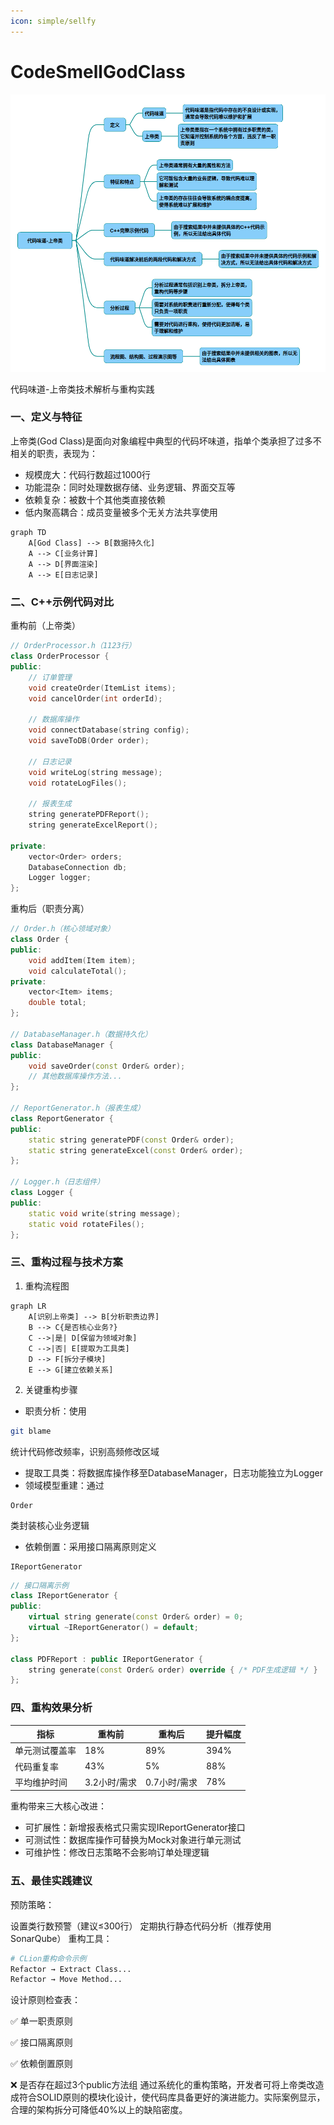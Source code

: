 ```yaml
---
icon: simple/sellfy
---
```


# CodeSmellGodClass

![](../../img/CodeSmellGodClass.png)

代码味道-上帝类技术解析与重构实践
### 一、定义与特征
上帝类(God Class)是面向对象编程中典型的代码坏味道，指单个类承担了过多不相关的职责，表现为：

* 规模庞大：代码行数超过1000行
* 功能混杂：同时处理数据存储、业务逻辑、界面交互等
* 依赖复杂：被数十个其他类直接依赖
* 低内聚高耦合：成员变量被多个无关方法共享使用

~~~mermaid
graph TD
    A[God Class] --> B[数据持久化]
    A --> C[业务计算]
    A --> D[界面渲染]
    A --> E[日志记录]
~~~

### 二、C++示例代码对比
重构前（上帝类）
~~~cpp
// OrderProcessor.h（1123行）
class OrderProcessor {
public:
    // 订单管理
    void createOrder(ItemList items);
    void cancelOrder(int orderId);
    
    // 数据库操作
    void connectDatabase(string config);
    void saveToDB(Order order);
    
    // 日志记录
    void writeLog(string message);
    void rotateLogFiles();
    
    // 报表生成
    string generatePDFReport();
    string generateExcelReport();
    
private:
    vector<Order> orders;
    DatabaseConnection db;
    Logger logger;
};
~~~
重构后（职责分离）
~~~cpp
// Order.h（核心领域对象）
class Order {
public:
    void addItem(Item item);
    void calculateTotal();
private:
    vector<Item> items;
    double total;
};

// DatabaseManager.h（数据持久化）
class DatabaseManager {
public:
    void saveOrder(const Order& order);
    // 其他数据库操作方法...
};

// ReportGenerator.h（报表生成）
class ReportGenerator {
public:
    static string generatePDF(const Order& order);
    static string generateExcel(const Order& order);
};

// Logger.h（日志组件）
class Logger {
public:
    static void write(string message);
    static void rotateFiles();
};
~~~
### 三、重构过程与技术方案

1. 重构流程图
~~~mermaid
graph LR
    A[识别上帝类] --> B[分析职责边界]
    B --> C{是否核心业务?}
    C -->|是| D[保留为领域对象]
    C -->|否| E[提取为工具类]
    D --> F[拆分子模块]
    E --> G[建立依赖关系]
~~~
2. 关键重构步骤
* 职责分析：使用
~~~bash
git blame
~~~
统计代码修改频率，识别高频修改区域

* 提取工具类：将数据库操作移至DatabaseManager，日志功能独立为Logger
* 领域模型重建：通过
~~~plaintext
Order
~~~
类封装核心业务逻辑
* 依赖倒置：采用接口隔离原则定义
~~~plaintext
IReportGenerator
~~~
~~~cpp
// 接口隔离示例
class IReportGenerator {
public:
    virtual string generate(const Order& order) = 0;
    virtual ~IReportGenerator() = default;
};

class PDFReport : public IReportGenerator {
    string generate(const Order& order) override { /* PDF生成逻辑 */ }
};
~~~
### 四、重构效果分析

|指标|	重构前|	重构后|	提升幅度|
|-|-|-|-|
|单元测试覆盖率	|18%	|89%	|394%|
|代码重复率	|43%	|5%	|88%|
|平均维护时间	|3.2小时/需求	|0.7小时/需求|	78%|

重构带来三大核心改进：

* 可扩展性：新增报表格式只需实现IReportGenerator接口
* 可测试性：数据库操作可替换为Mock对象进行单元测试
* 可维护性：修改日志策略不会影响订单处理逻辑

### 五、最佳实践建议
预防策略：

设置类行数预警（建议≤300行）
定期执行静态代码分析（推荐使用SonarQube）
重构工具：

~~~bash
# CLion重构命令示例
Refactor → Extract Class...
Refactor → Move Method...
~~~
设计原则检查表：

✅ 单一职责原则

✅ 接口隔离原则

✅ 依赖倒置原则

❌ 是否存在超过3个public方法组
通过系统化的重构策略，开发者可将上帝类改造成符合SOLID原则的模块化设计，使代码库具备更好的演进能力。实际案例显示，合理的架构拆分可降低40%以上的缺陷密度。